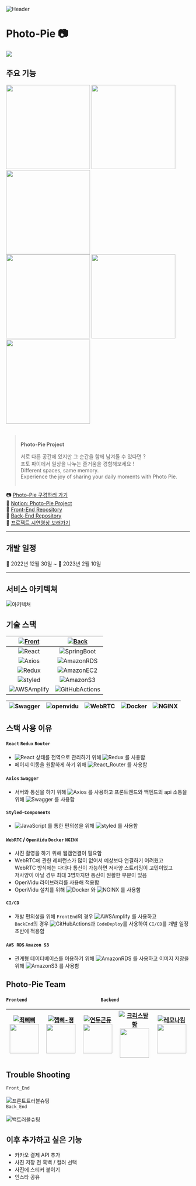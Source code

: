 ![Header](https://user-images.githubusercontent.com/108880977/217901392-6750c3c6-776d-4d8d-b8a2-95ad2ed09002.jpg)
<br />

# Photo-Pie 📷

<img src="https://cdn.discordapp.com/attachments/1037267111585792020/1076141995963203615/2.jpg"/>
<br />

## 주요 기능

<div>
<img src="https://cdn.discordapp.com/attachments/1037267111585792020/1073217304961232926/image.png" width="230px"/>
<img src="https://cdn.discordapp.com/attachments/1037267111585792020/1073217305288380467/image_1.png" width="230px"/>
<img src="https://cdn.discordapp.com/attachments/1037267111585792020/1073253202021076993/KakaoTalk_Photo_2023-02-09-23-44-37.png" width="230px"/>
</div>
<div>
<img src="https://cdn.discordapp.com/attachments/1037267111585792020/1073217305976254486/image_3.png" width="230px"/>
<img src="https://cdn.discordapp.com/attachments/1037267111585792020/1073217306215321682/image_4.png" width="230px"/>
<img src="https://cdn.discordapp.com/attachments/1037267111585792020/1073253202297888949/KakaoTalk_Photo_2023-02-09-23-44-53.png" width="230px"/>
</div>

<br />

> <br /> **Photo-Pie Project**
>
> 서로 다른 공간에 있지만 그 순간을 함께 남겨둘 수 있다면 ?<br />
> 포토 파이에서 일상을 나누는 즐거움을 경험해보세요 !<br />
> Different spaces, same memory.<br />
> Experience the joy of sharing your daily moments with Photo Pie.<br />&nbsp;

📷 [Photo-Pie 구경하러 가기](https://photo-pie.store)<br />
📒 [Notion: Photo-Pie Project](https://www.notion.so/yjuu/2-e2370506d53d45df9a48424f42dc996b)<br />
📱 [Front-End Repository](https://github.com/photopieproject/FE)<br />
📲 [Back-End Repository](https://github.com/photopieproject/BE)<br />
🎥 [프로젝트 시연영상 보러가기](https://youtu.be/m_LBckOKPBo)<br />

---

## 개발 일정

📅 2022년 12월 30일 ~ 📅 2023년 2월 10일

---

## 서비스 아키텍쳐

![아키텍쳐](https://cdn.discordapp.com/attachments/1037267111585792020/1073285379655995474/2023-02-10_1.52.45.png)

## 기술 스택

| [![Front](https://img.shields.io/badge/Front-End-F7DF1E.svg?style=for-the-badge&logo=JavaScript&logoColor=white)](https://github.com/photopieproject/FE) | [![Back](https://img.shields.io/badge/Back-End-6DB33F.svg?style=for-the-badge&logo=Spring&logoColor=white)](https://github.com/photopieproject/BE) |
| :------------------------------------------------------------------------------------------------------------------------------------------------------: | :------------------------------------------------------------------------------------------------------------------------------------------------: |
|                          ![React](https://img.shields.io/badge/React-61DAFB.svg?style=for-the-badge&logo=React&logoColor=white)                          |               ![SpringBoot](https://img.shields.io/badge/Spring_Boot-6DB33F.svg?style=for-the-badge&logo=SpringBoot&logoColor=white)               |
|                          ![Axios](https://img.shields.io/badge/Axios-5A29E4.svg?style=for-the-badge&logo=Axios&logoColor=white)                          |                ![AmazonRDS](https://img.shields.io/badge/Amazon_RDS-527FFF.svg?style=for-the-badge&logo=AmazonRDS&logoColor=white)                 |
|                          ![Redux](https://img.shields.io/badge/Redux-764ABC.svg?style=for-the-badge&logo=Redux&logoColor=white)                          |                ![AmazonEC2](https://img.shields.io/badge/Amazon_EC2-FF9900.svg?style=for-the-badge&logo=AmazonEC2&logoColor=white)                 |
|             ![styled](https://img.shields.io/badge/styeld_components-DB7093.svg?style=for-the-badge&logo=styled-components&logoColor=white)              |                  ![AmazonS3](https://img.shields.io/badge/Amazon_S3-569A31.svg?style=for-the-badge&logo=AmazonS3&logoColor=white)                  |
|                 ![AWSAmplify](https://img.shields.io/badge/AWS_Amplify-FF9900.svg?style=for-the-badge&logo=AWS-Amplify&logoColor=white)                  |          ![GitHubActions](https://img.shields.io/badge/GitHub_Actions-2088FF.svg?style=for-the-badge&logo=GitHubActions&logoColor=white)           |

| ![Swagger](https://img.shields.io/badge/Swagger-85EA2D.svg?style=for-the-badge&logo=Swagger&logoColor=white) | ![openvidu](https://img.shields.io/badge/openvidu-6DB33F.svg?style=for-the-badge&logoColor=white) | ![WebRTC](https://img.shields.io/badge/WebRTC-333333.svg?style=for-the-badge&logo=WebRTC&logoColor=white) | ![Docker](https://img.shields.io/badge/Docker-2496ED.svg?style=for-the-badge&logo=Docker&logoColor=white) | ![NGINX](https://img.shields.io/badge/NGINX-009639.svg?style=for-the-badge&logo=NGINX&logoColor=white) |
| :----------------------------------------------------------------------------------------------------------: | :-----------------------------------------------------------------------------------------------: | :-------------------------------------------------------------------------------------------------------: | :-------------------------------------------------------------------------------------------------------: | :----------------------------------------------------------------------------------------------------: |

## 스택 사용 이유

#### `React` `Redux` `Router`

-   ![React](https://img.shields.io/badge/React-61DAFB.svg?logo=React&logoColor=white) 상태를 전역으로 관리하기 위해 ![Redux](https://img.shields.io/badge/Redux-764ABC.svg?logo=Redux&logoColor=white) 를 사용함
-   페이지 이동을 원활하게 하기 위해 ![React_Router](https://img.shields.io/badge/React_Router-CA4245.svg?logo=ReactRouter&logoColor=white) 를 사용함

#### `Axios` `Swagger`

-   서버와 통신을 하기 위해 ![Axios](https://img.shields.io/badge/Axios-5A29E4.svg?logo=Axios&logoColor=white) 를 사용하고 프론트엔드와 백엔드의 api 소통을 위해 ![Swagger](https://img.shields.io/badge/Swagger-85EA2D.svg?logo=Swagger&logoColor=white) 를 사용함

#### `Styled-Components`

-   ![JavaScript](https://img.shields.io/badge/JavaScript-F7DF1E.svg?logo=JavaScript&logoColor=black) 를 통한 편의성을 위해 ![styled](https://img.shields.io/badge/styeld_components-DB7093.svg?logo=styled-components&logoColor=white) 를 사용함

#### `WebRTC` / `OpenVidu` `Docker` `NGINX`

-   사진 촬영을 하기 위해 웹캠연결이 필요함
-   WebRTC에 관한 레퍼런스가 많이 없어서 예상보다 연결하기 어려웠고 <br />
    WebRTC 방식에는 다대다 통신이 가능하면 저사양 스트리밍이 고민이었고 <br />
    저사양이 아닐 경우 최대 3명까지만 통신이 원활한 부분이 있음
-   OpenVidu 라이브러리를 사용해 적용함
-   OpenVidu 설치를 위해 ![Docker](https://img.shields.io/badge/Docker-2496ED.svg?logo=Docker&logoColor=white) 와 ![NGINX](https://img.shields.io/badge/NGINX-009639.svg?logo=NGINX&logoColor=white) 를 사용함

#### `CI/CD`

-   개발 편의성을 위해 `FrontEnd`의 경우 ![AWSAmplify](https://img.shields.io/badge/AWS_Amplify-FF9900.svg?logo=AWS-Amplify&logoColor=white) 를 사용하고 <br />
    `BackEnd`의 경우 ![GitHubActions](https://img.shields.io/badge/GitHub_Actions-2088FF.svg?logo=GitHubActions&logoColor=white)과 `CodeDeploy`를 사용하여 `CI/CD`를 개발 일정 초반에 적용함

#### `AWS RDS` `Amazon S3`

-   관계형 데이터베이스를 이용하기 위해 ![AmazonRDS](https://img.shields.io/badge/Amazon_RDS-527FFF.svg?logo=AmazonRDS&logoColor=white) 를 사용하고 이미지 저장을 위해 ![AmazonS3](https://img.shields.io/badge/Amazon_S3-569A31.svg?logo=AmazonS3&logoColor=white) 를 사용함

## Photo-Pie Team

#### `Frontend` &nbsp; &nbsp; &nbsp; &nbsp; &nbsp; &nbsp; &nbsp; &nbsp; &nbsp; &nbsp; &nbsp; &nbsp; &nbsp; &nbsp; &nbsp; &nbsp; &nbsp; &nbsp; &nbsp; &nbsp; &nbsp; &nbsp; &nbsp; &nbsp; &nbsp; &nbsp; &nbsp; &nbsp; &nbsp; &nbsp; `Backend`

| [![최삐삐](https://img.shields.io/badge/최___삐___삐-004c8c.svg?style=for-the-badge&logo=GitHub&logoColor=white)](https://github.com/front-chan) <img src="https://cdn.discordapp.com/attachments/1037267111585792020/1073469818180747385/Photo-Pie.jpg" width="80px" /> | [![햅삐-졍](https://img.shields.io/badge/햅__삐__★졍-ff4081.svg?style=for-the-badge&logo=GitHub&logoColor=white)](https://github.com/wjddms0501) <img src="https://cdn.discordapp.com/attachments/1037267111585792020/1073469817828409424/KakaoTalk_Photo_2023-02-10-14-05-28.png" width="80px" /> | [![연듀곤듀](https://img.shields.io/badge/연_듀__곤_듀-aeea00.svg?style=for-the-badge&logo=GitHub&logoColor=white)](https://github.com/OhYeonJu) <img src="https://cdn.discordapp.com/attachments/1037267111585792020/1073469543076347944/KakaoTalk_Photo_2023-02-10-14-04-26.png" width="80px" /> | [![크리스탈황](https://img.shields.io/badge/Crystal.H-bbdefb.svg?style=for-the-badge&logo=GitHub&logoColor=white)](https://github.com/Hwangbambi) <img src="https://cdn.discordapp.com/attachments/1037267111585792020/1073469542703042580/KakaoTalk_Photo_2023-02-10-14-04-12.png" width="80px" /> | [![레모나킴](https://img.shields.io/badge/레_모_나__킴-ffd54f.svg?style=for-the-badge&logo=GitHub&logoColor=white)](https://github.com/010me) <img src="https://cdn.discordapp.com/attachments/1037267111585792020/1073470715682095166/KakaoTalk_Image_2023-02-10-14-09-02.png" width="80px" /> |
| :----------------------------------------------------------------------------------------------------------------------------------------------------------------------------------------------------------------------------------------------------------------------: | :------------------------------------------------------------------------------------------------------------------------------------------------------------------------------------------------------------------------------------------------------------------------------------------------: | :------------------------------------------------------------------------------------------------------------------------------------------------------------------------------------------------------------------------------------------------------------------------------------------------: | :-------------------------------------------------------------------------------------------------------------------------------------------------------------------------------------------------------------------------------------------------------------------------------------------------: | :---------------------------------------------------------------------------------------------------------------------------------------------------------------------------------------------------------------------------------------------------------------------------------------------: |

## Trouble Shooting

`Front_End`<br />
<br />
![프론트트러블슈팅](https://cdn.discordapp.com/attachments/1037267111585792020/1073285974014054450/2023-02-10_1.54.53.png)
<br />
`Back_End`<br />
<br />
![백트러블슈팅](https://cdn.discordapp.com/attachments/1037267111585792020/1073285974274084956/2023-02-10_1.55.09.png)

## 이후 추가하고 싶은 기능

-   카카오 결제 API 추가
-   사진 저장 전 흑백 / 컬러 선택
-   사진에 스티커 붙이기
-   인스타 공유
